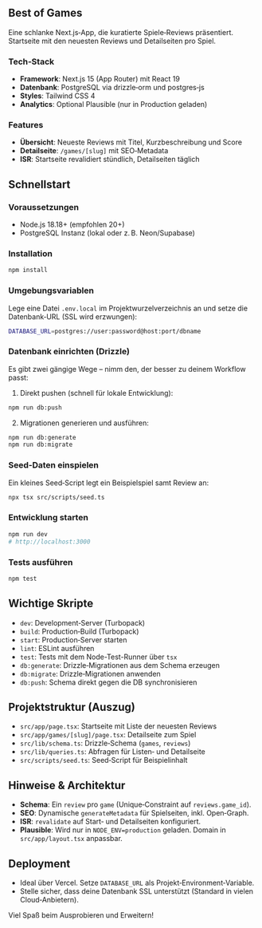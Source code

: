 ## Best of Games

Eine schlanke Next.js‑App, die kuratierte Spiele‑Reviews präsentiert. Startseite mit den neuesten Reviews und Detailseiten pro Spiel.

### Tech‑Stack
- **Framework**: Next.js 15 (App Router) mit React 19
- **Datenbank**: PostgreSQL via drizzle‑orm und postgres‑js
- **Styles**: Tailwind CSS 4
- **Analytics**: Optional Plausible (nur in Production geladen)

### Features
- **Übersicht**: Neueste Reviews mit Titel, Kurzbeschreibung und Score
- **Detailseite**: `/games/[slug]` mit SEO‑Metadata
- **ISR**: Startseite revalidiert stündlich, Detailseiten täglich

## Schnellstart

### Voraussetzungen
- Node.js 18.18+ (empfohlen 20+)
- PostgreSQL Instanz (lokal oder z. B. Neon/Supabase)

### Installation
```bash
npm install
```

### Umgebungsvariablen
Lege eine Datei `.env.local` im Projektwurzelverzeichnis an und setze die Datenbank‑URL (SSL wird erzwungen):
```bash
DATABASE_URL=postgres://user:password@host:port/dbname
```

### Datenbank einrichten (Drizzle)
Es gibt zwei gängige Wege – nimm den, der besser zu deinem Workflow passt:

1) Direkt pushen (schnell für lokale Entwicklung):
```bash
npm run db:push
```

2) Migrationen generieren und ausführen:
```bash
npm run db:generate
npm run db:migrate
```

### Seed‑Daten einspielen
Ein kleines Seed‑Script legt ein Beispielspiel samt Review an:
```bash
npx tsx src/scripts/seed.ts
```

### Entwicklung starten
```bash
npm run dev
# http://localhost:3000
```

### Tests ausführen
```bash
npm test
```

## Wichtige Skripte
- `dev`: Development‑Server (Turbopack)
- `build`: Production‑Build (Turbopack)
- `start`: Production‑Server starten
- `lint`: ESLint ausführen
- `test`: Tests mit dem Node-Test-Runner über `tsx`
- `db:generate`: Drizzle‑Migrationen aus dem Schema erzeugen
- `db:migrate`: Drizzle‑Migrationen anwenden
- `db:push`: Schema direkt gegen die DB synchronisieren

## Projektstruktur (Auszug)
- `src/app/page.tsx`: Startseite mit Liste der neuesten Reviews
- `src/app/games/[slug]/page.tsx`: Detailseite zum Spiel
- `src/lib/schema.ts`: Drizzle‑Schema (`games`, `reviews`)
- `src/lib/queries.ts`: Abfragen für Listen‑ und Detailseite
- `src/scripts/seed.ts`: Seed‑Script für Beispielinhalt

## Hinweise & Architektur
- **Schema**: Ein `review` pro `game` (Unique‑Constraint auf `reviews.game_id`).
- **SEO**: Dynamische `generateMetadata` für Spielseiten, inkl. Open‑Graph.
- **ISR**: `revalidate` auf Start‑ und Detailseiten konfiguriert.
- **Plausible**: Wird nur in `NODE_ENV=production` geladen. Domain in `src/app/layout.tsx` anpassbar.

## Deployment
- Ideal über Vercel. Setze `DATABASE_URL` als Projekt‑Environment‑Variable.
- Stelle sicher, dass deine Datenbank SSL unterstützt (Standard in vielen Cloud‑Anbietern).

Viel Spaß beim Ausprobieren und Erweitern!
